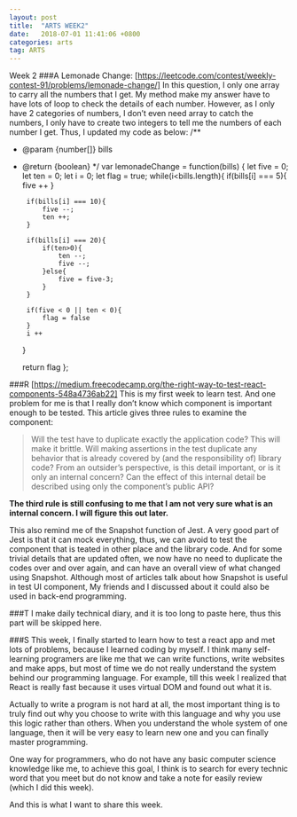 ```yaml
---
layout: post
title:  "ARTS WEEK2"
date:   2018-07-01 11:41:06 +0800
categories: arts
tag: ARTS
---
```


Week 2
###A
Lemonade Change: [https://leetcode.com/contest/weekly-contest-91/problems/lemonade-change/]
In this question, I only one array to carry all the numbers that I get. My method make my answer have to have lots of loop to check the details of each number. However, as I only have 2 categories of numbers, I don’t even need array to catch the numbers, I only have to create two integers to tell me the numbers of each number I get. Thus, I updated my code as below:
/**
 * @param {number[]} bills
 * @return {boolean}
 */
var lemonadeChange = function(bills) {
	let five = 0;
	let ten = 0;
	let i = 0;
	let flag = true;
	while(i<bills.length){
		if(bills[i] === 5){
			five ++
		}
		
		if(bills[i] === 10){
			five --;
			ten ++;
		}
		
		if(bills[i] === 20){
			if(ten>0){
				ten --;
				five --;
			}else{
				five = five-3;
			}
		}
		
		if(five < 0 || ten < 0){
			flag = false
		}
		i ++
	}
	
	return flag
};

###R
[https://medium.freecodecamp.org/the-right-way-to-test-react-components-548a4736ab22]
This is my first week to learn test. And one problem for me is that I really don’t know which component is important enough to be tested. This article gives three rules to examine the component:

> Will the test have to duplicate exactly the application code? This will make it brittle.
> Will making assertions in the test duplicate any behavior that is already covered by (and the responsibility of) library code?
> From an outsider’s perspective, is this detail important, or is it only an internal concern? Can the effect of this internal detail be described using only the component’s public API?

**The third rule is still confusing to me that I am not very sure what is an internal concern. I will figure this out later.**

This also remind me of the Snapshot function of Jest. A very good part of Jest is that it can mock everything, thus, we can avoid to test the component that is teated in other place and the library code. And for some trivial details that are updated often, we now have no need to duplicate the codes over and over again, and can have an overall view of what changed using Snapshot. Although most of articles talk about how Snapshot is useful in test UI component, My friends and I discussed about it could also be used in back-end programming. 

###T
I make daily technical diary, and it is too long to paste here, thus this part will be skipped here.

###S
This week, I finally started to learn how to test a react app and met lots of problems, because I learned coding by myself. I think many self-learning programers are like me that we can write functions, write websites and make apps, but most of time we do not really understand the system behind our programming language. For example, till this week I realized that React is really fast because it uses virtual DOM and found out what it is. 

Actually to write a program is not hard at all, the most important thing is to truly find out why you choose to write with this language and why you use this logic rather than others. When you understand the whole system of one language, then it will be very easy to learn new one and you can finally master programming. 

One way for programmers, who do not have any basic computer science knowledge like me, to achieve this goal, I think is to search for every technic word that you meet but do not know and take a note for easily review (which I did this week).

And this is what I want to share this week.